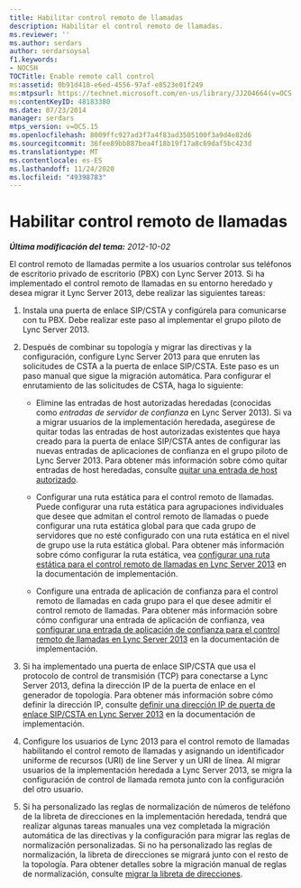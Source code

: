 ```yaml
---
title: Habilitar control remoto de llamadas
description: Habilitar el control remoto de llamadas.
ms.reviewer: ''
ms.author: serdars
author: serdarsoysal
f1.keywords:
- NOCSH
TOCTitle: Enable remote call control
ms:assetid: 0b91d418-e6ed-4556-97af-e8523e01f249
ms:mtpsurl: https://technet.microsoft.com/en-us/library/JJ204664(v=OCS.15)
ms:contentKeyID: 48183380
ms.date: 07/23/2014
manager: serdars
mtps_version: v=OCS.15
ms.openlocfilehash: 8009ffc927ad3f7a4f83ad3505100f3a9d4e82d6
ms.sourcegitcommit: 36fee89bb887bea4f18b19f17a8c69daf5bc423d
ms.translationtype: MT
ms.contentlocale: es-ES
ms.lasthandoff: 11/24/2020
ms.locfileid: "49398783"
---
```

# <a name="enable-remote-call-control"></a>Habilitar control remoto de llamadas

<div data-xmlns="http://www.w3.org/1999/xhtml">

<div class="topic" data-xmlns="http://www.w3.org/1999/xhtml" data-msxsl="urn:schemas-microsoft-com:xslt" data-cs="https://msdn.microsoft.com/">

<div data-asp="https://msdn2.microsoft.com/asp">



</div>

<div id="mainSection">

<div id="mainBody">

<span> </span>

_**Última modificación del tema:** 2012-10-02_

El control remoto de llamadas permite a los usuarios controlar sus teléfonos de escritorio privado de escritorio (PBX) con Lync Server 2013. Si ha implementado el control remoto de llamadas en su entorno heredado y desea migrar it Lync Server 2013, debe realizar las siguientes tareas:

1.  Instala una puerta de enlace SIP/CSTA y configúrela para comunicarse con tu PBX. Debe realizar este paso al implementar el grupo piloto de Lync Server 2013.

2.  Después de combinar su topología y migrar las directivas y la configuración, configure Lync Server 2013 para que enruten las solicitudes de CSTA a la puerta de enlace SIP/CSTA. Este paso es un paso manual que sigue la migración automática. Para configurar el enrutamiento de las solicitudes de CSTA, haga lo siguiente:
    
      - Elimine las entradas de host autorizadas heredadas (conocidas como *entradas de servidor de confianza* en Lync Server 2013). Si va a migrar usuarios de la implementación heredada, asegúrese de quitar todas las entradas de host autorizadas existentes que haya creado para la puerta de enlace SIP/CSTA antes de configurar las nuevas entradas de aplicaciones de confianza en el grupo piloto de Lync Server 2013. Para obtener más información sobre cómo quitar entradas de host heredadas, consulte [quitar una entrada de host autorizado](remove-an-authorized-host-entry.md).
    
      - Configurar una ruta estática para el control remoto de llamadas. Puede configurar una ruta estática para agrupaciones individuales que desee que admitan el control remoto de llamadas o puede configurar una ruta estática global para que cada grupo de servidores que no esté configurado con una ruta estática en el nivel de grupo use la ruta estática global. Para obtener más información sobre cómo configurar la ruta estática, vea [configurar una ruta estática para el control remoto de llamadas en Lync Server 2013](lync-server-2013-configure-a-static-route-for-remote-call-control.md) en la documentación de implementación.
    
      - Configure una entrada de aplicación de confianza para el control remoto de llamadas en cada grupo para el que desee admitir el control remoto de llamadas. Para obtener más información sobre cómo configurar una entrada de aplicación de confianza, vea [configurar una entrada de aplicación de confianza para el control remoto de llamadas en Lync Server 2013](lync-server-2013-configure-a-trusted-application-entry-for-remote-call-control.md) en la documentación de implementación.

3.  Si ha implementado una puerta de enlace SIP/CSTA que usa el protocolo de control de transmisión (TCP) para conectarse a Lync Server 2013, defina la dirección IP de la puerta de enlace en el generador de topología. Para obtener más información sobre cómo definir la dirección IP, consulte [definir una dirección IP de puerta de enlace SIP/CSTA en Lync Server 2013](lync-server-2013-define-a-sip-csta-gateway-ip-address.md) en la documentación de implementación.

4.  Configure los usuarios de Lync 2013 para el control remoto de llamadas habilitando el control remoto de llamadas y asignando un identificador uniforme de recursos (URI) de line Server y un URI de línea. Al migrar usuarios de la implementación heredada a Lync Server 2013, se migra la configuración de control de llamada remota junto con la configuración del otro usuario.

5.  Si ha personalizado las reglas de normalización de números de teléfono de la libreta de direcciones en la implementación heredada, tendrá que realizar algunas tareas manuales una vez completada la migración automática de las directivas y la configuración para migrar las reglas de normalización personalizadas. Si no ha personalizado las reglas de normalización, la libreta de direcciones se migrará junto con el resto de la topología. Para obtener detalles sobre la migración manual de reglas de normalización, consulte [migrar la libreta de direcciones](migrate-address-book.md).

</div>

<span> </span>

</div>

</div>

</div>

